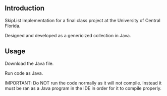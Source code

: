 ## Introduction

SkipList Implementation for a final class project at the University of Central Florida.

Designed and developed as a genericized collection in Java.

## Usage

Download the Java file.

Run code as Java.

IMPORTANT: Do NOT run the code normally as it will not compile. Instead it must be ran as a Java program in the IDE in order for it to compile properly.
